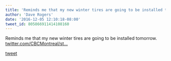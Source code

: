 ```yaml
---
title: 'Reminds me that my new winter tires are going to be installed tomorrow. '
author: 'Dave Rogers'
date: '2016-12-05 12:10:18-08:00'
tweet_id: 805866911414108160
---
```

Reminds me that my new winter tires are going to be installed tomorrow. [twitter.com/CBCMontreal/st…](https://twitter.com/CBCMontreal/status/805843358455369728)

[tweet](https://twitter.com/yukondude/status/805866911414108160)